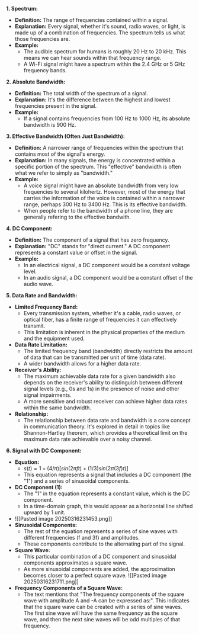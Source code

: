 **1. Spectrum:**
- **Definition:** The range of frequencies contained within a signal.
- **Explanation:** Every signal, whether it's sound, radio waves, or light, is made up of a combination of frequencies. The spectrum tells us what those frequencies are.  
- **Example:**
    - The audible spectrum for humans is roughly 20 Hz to 20 kHz. This means we can hear sounds within that frequency range.  
    - A Wi-Fi signal might have a spectrum within the 2.4 GHz or 5 GHz frequency bands.  

**2. Absolute Bandwidth:**
- **Definition:** The total width of the spectrum of a signal.
- **Explanation:** It's the difference between the highest and lowest frequencies present in the signal.
- **Example:**
    - If a signal contains frequencies from 100 Hz to 1000 Hz, its absolute bandwidth is 900 Hz.

**3. Effective Bandwidth (Often Just Bandwidth):**
- **Definition:** A narrower range of frequencies within the spectrum that contains most of the signal's energy.  
- **Explanation:** In many signals, the energy is concentrated within a specific portion of the spectrum. This "effective" bandwidth is often what we refer to simply as "bandwidth."
- **Example:**
    - A voice signal might have an absolute bandwidth from very low frequencies to several kilohertz. However, most of the energy that carries the information of the voice is contained within a narrower range, perhaps 300 Hz to 3400 Hz. This is its effective bandwidth.  
    - When people refer to the bandwidth of a phone line, they are generally refering to the effective bandwith.
    
**4. DC Component:**
- **Definition:** The component of a signal that has zero frequency.
- **Explanation:** "DC" stands for "direct current." A DC component represents a constant value or offset in the signal.  
- **Example:**
    - In an electrical signal, a DC component would be a constant voltage level.
    - In an audio signal, a DC component would be a constant offset of the audio wave.

**5. Data Rate and Bandwidth:**
- **Limited Frequency Band:**
    - Every transmission system, whether it's a cable, radio waves, or optical fiber, has a finite range of frequencies it can effectively transmit.
    - This limitation is inherent in the physical properties of the medium and the equipment used.
- **Data Rate Limitation:**
    - The limited frequency band (bandwidth) directly restricts the amount of data that can be transmitted per unit of time (data rate).
    - A wider bandwidth allows for a higher data rate.
- **Receiver's Ability:**
    - The maximum achievable data rate for a given bandwidth also depends on the receiver's ability to distinguish between different signal levels (e.g., 0s and 1s) in the presence of noise and other signal impairments.
    - A more sensitive and robust receiver can achieve higher data rates within the same bandwidth.
- **Relationship:**
    - The relationship between data rate and bandwidth is a core concept in communication theory. It's explored in detail in topics like Shannon-Hartley theorem, which provides a theoretical limit on the maximum data rate achievable over a noisy channel.

**6. Signal with DC Component:**
- **Equation:**
    - $s(t) = 1 + (4/π)[sin(2πft) + (1/3)sin(2π(3f)t)]$
    - This equation represents a signal that includes a DC component (the "1") and a series of sinusoidal components.
- **DC Component (1):**
    - The "1" in the equation represents a constant value, which is the DC component.
    - In a time-domain graph, this would appear as a horizontal line shifted upward by 1 unit.
- ![[Pasted image 20250316231453.png]]
- **Sinusoidal Components:**
    - The rest of the equation represents a series of sine waves with different frequencies (f and 3f) and amplitudes.
    - These components contribute to the alternating part of the signal.
- **Square Wave:**
    - This particular combination of a DC component and sinusoidal components approximates a square wave.
    - As more sinusoidal components are added, the approximation becomes closer to a perfect square wave.
	![[Pasted image 20250316231711.png]]
- **Frequency Components of a Square Wave:**
    - The text mentions that "The frequency components of the square wave with amplitude A and -A can be expressed as:". This indicates that the square wave can be created with a series of sine waves. The first sine wave will have the same frequency as the square wave, and then the next sine waves will be odd multiples of that frequency.


